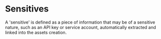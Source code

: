 # Sensitives


A 'sensitive' is defined as a piece of information that may be of a sensitive nature, such as an API key or service account, automatically extracted and linked into the assets creation.
